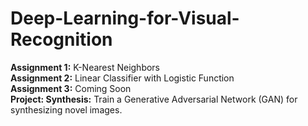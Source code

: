 # Deep-Learning-for-Visual-Recognition

__Assignment 1:__ K-Nearest Neighbors <br>
__Assignment 2:__ Linear Classifier with Logistic Function <br>
__Assignment 3:__ Coming Soon <br>
__Project: Synthesis:__ Train a Generative Adversarial Network (GAN) for synthesizing novel images. 
